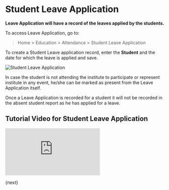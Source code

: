<!-- add-breadcrumbs -->
# Student Leave Application 

**Leave Application will have a record of the leaves applied by the students.**

To access Leave Application, go to:

> Home > Education > Attendance > Student Leave Application

To create a Student Leave application record, enter the **Student** and the date for which the leave is applied and save.

![Student Leave Application](/docs/assets/img/education/education-student-leave-application.gif)

In case the student is not attending the institute to participate or represent institute in any event, he/she can be marked as present from the Leave Application itself. 

Once a Leave Application is recorded for a student it will not be recorded in the absent student report as he has applied for a leave. 

## Tutorial Video for Student Leave Application



<div>
    <div class='embed-container'>
        <iframe src='https://www.youtube.com/embed/NwwH5t-NKBE' frameborder='0' allowfullscreen>
        </iframe>
    </div>
</div>

{next}